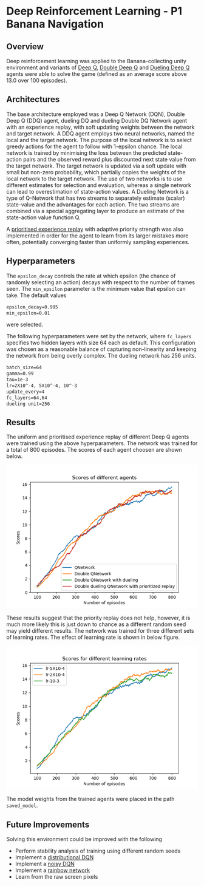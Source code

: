 # Deep Reinforcement Learning - P1 Banana Navigation

## Overview

Deep reinforcement learning was applied to the Banana-collecting unity environment and variants of [Deep Q](https://arxiv.org/abs/1312.5602.pdf), [Double Deep Q](https://arxiv.org/pdf/1509.06461.pdf) and [Dueling Deep Q](https://arxiv.org/abs/1511.06581v3) agents were able to solve the game (defined as an average score above 13.0 over 100 episodes).

## Architectures

The base architecture employed was a Deep Q Network (DQN), Double Deep Q (DDQ) agent, dueling DQ and dueling Double DQ Network agent with an experience replay, with soft updating weights between the network and target network. A DDQ agent employs two neural networks, named the local and the target network. The purpose of the local network is to select greedy actions for the agent to follow with 1-epsilon chance. The local network is trained by minimising the loss between the predicted state-action pairs and the observed reward plus discounted next state value from the target network. The target network is updated via a soft update with small but non-zero probability, which partially copies the weights of the local network to the target network. The use of two networks is to use different estimates for selection and evaluation, whereas a single network can lead to overestimation of state-action values.
A Dueling Network is a type of Q-Network that has two streams to separately estimate (scalar) state-value and the advantages for each action. The two streams are combined via a special aggregating layer to produce an estimate of the state-action value function Q. 

A [prioritised experience replay](https://arxiv.org/pdf/1511.05952.pdf) with adaptive priority strength was also implemented in order for the agent to learn from its larger mistakes more often, potentially converging faster than uniformly sampling experiences.

## Hyperparameters

The `epsilon_decay` controls the rate at which epsilon (the chance of randomly selecting an action) decays with respect to the number of frames seen. The `min_epsilon` parameter is the minimum value that epsilon can take. The default values

```
epsilon_decay=0.995
min_epsilon=0.01
```

were selected.

The following hyperparameters were set by the network, where `fc_layers` specifies two hidden layers with size 64 each as default. This configuration was chosen as a reasonable balance of capturing non-linearity and keeping the network from being overly complex. The dueling network has 256 units.

```
batch_size=64
gamma=0.99
tau=1e-3
lr=2X10^-4, 5X10^-4, 10^-3
update_every=4
fc_layers=64,64
dueling unit=256
```


## Results

The uniform and prioritised experience replay of different Deep Q agents were trained using the above hyperparameters. The network was trained for a total of 800 episodes. The scores of each agent choosen are shown below.

![](results/Scores_of_different_agents.png)

These results suggest that the priority replay does not help, however, it is much more likely this is just down to chance as a different random seed may yield different results. The network was trained for three different sets of learning rates. The effect of learning rate is shown in below figure. 

![](results/Scores_for_different_learning_rates.png)

The model weights from the trained agents were placed in the path `saved_model`.

## Future Improvements

Solving this environment could be improved with the following

- Perform stability analysis of training using different random seeds
- Implement a [distributional DQN](https://arxiv.org/pdf/1707.06887.pdf)
- Implement a [noisy DQN](https://arxiv.org/pdf/1706.10295.pdf)
- Implement a [rainbow network](https://arxiv.org/pdf/1710.02298.pdf)
- Learn from the raw screen pixels